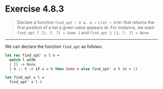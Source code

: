 # Exercise 4.8.3

> Declare a function `find_opt : ∀ α. α → L(α) → O(N)` that returns the first position of a list a given value appears at.
> For instance, we want `find_opt 7 [3, 7, 7] = Some 1` and `find_opt 2 [3, 7, 7] = None`.

---

We can declare the function `find_opt` as follows:
```ocaml
let rec find_opt' x l n =
  match l with
  | [] -> None
  | h :: t -> if x = h then Some n else find_opt' x t (n + 1)

let find_opt x l =
  find_opt' x l 0
```
